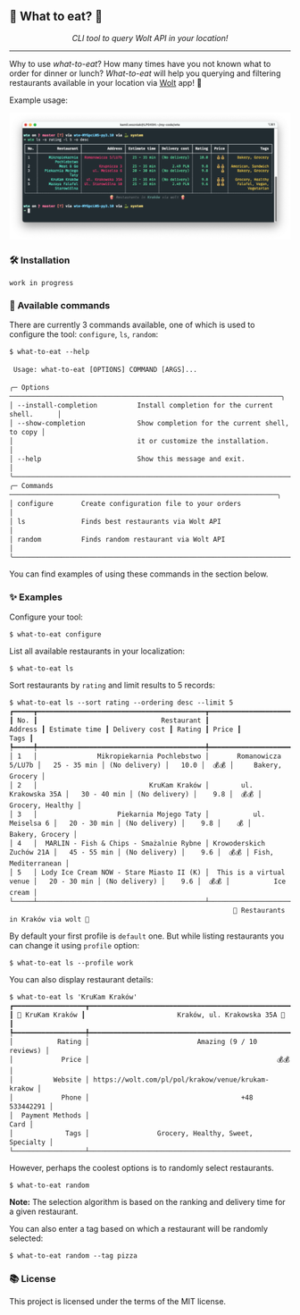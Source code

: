 <h2>🍔 What to eat? 🍕</h2>
<p align="center">
    <em>CLI tool to query Wolt API in your location!</em>
</p>

---
Why to use *what-to-eat*? How many times have you not known what to order for dinner or lunch? *What-to-eat* will help you querying and filtering restaurants available in your location via [Wolt](https://wolt.com/pl/discovery) app! 🍔

Example usage:

<p align="center">
    <img src="./images/ls-query-example.png" alt="demo" width="900"/>
</p>

<h3>🛠️ Installation</h3>

```console
work in progress
```

<h3>💬 Available commands</h3>

There are currently 3 commands available, one of which is used to configure the tool: `configure`, `ls`, `random`:

```console
$ what-to-eat --help

 Usage: what-to-eat [OPTIONS] COMMAND [ARGS]...

╭─ Options ────────────────────────────────────────────────────────────────────╮
│ --install-completion          Install completion for the current shell.      │
│ --show-completion             Show completion for the current shell, to copy │
│                               it or customize the installation.              │
│ --help                        Show this message and exit.                    │
╰──────────────────────────────────────────────────────────────────────────────╯
╭─ Commands ───────────────────────────────────────────────────────────────────╮
│ configure       Create configuration file to your orders                     │
│ ls              Finds best restaurants via Wolt API                          │
│ random          Finds random restaurant via Wolt API                         │
╰──────────────────────────────────────────────────────────────────────────────╯

```

You can find examples of using these commands in the section below.


<h3>✨ Examples</h3>
Configure your tool:

```console
$ what-to-eat configure
```


List all available restaurants in your localization:

```console
$ what-to-eat ls
```


Sort restaurants by `rating` and limit results to 5 records:
```console
$ what-to-eat ls --sort rating --ordering desc --limit 5
┏━━━━━┳━━━━━━━━━━━━━━━━━━━━━━━━━━━━━━━━━━━━━━━━━━┳━━━━━━━━━━━━━━━━━━━━━━━━━━┳━━━━━━━━━━━━━━━┳━━━━━━━━━━━━━━━┳━━━━━━━━┳━━━━━━━┳━━━━━━━━━━━━━━━━━━━━━┓
┃ No. ┃                               Restaurant ┃                  Address ┃ Estimate time ┃ Delivery cost ┃ Rating ┃ Price ┃                Tags ┃
┡━━━━━╇━━━━━━━━━━━━━━━━━━━━━━━━━━━━━━━━━━━━━━━━━━╇━━━━━━━━━━━━━━━━━━━━━━━━━━╇━━━━━━━━━━━━━━━╇━━━━━━━━━━━━━━━╇━━━━━━━━╇━━━━━━━╇━━━━━━━━━━━━━━━━━━━━━┩
│ 1   │               Mikropiekarnia Pochlebstwo │       Romanowicza 5/LU7b │   25 - 35 min │ (No delivery) │   10.0 │  💰💰 │     Bakery, Grocery │
│ 2   │                            KruKam Kraków │        ul. Krakowska 35A │   30 - 40 min │ (No delivery) │    9.8 │  💰💰 │    Grocery, Healthy │
│ 3   │                    Piekarnia Mojego Taty │           ul. Meiselsa 6 │   20 - 30 min │ (No delivery) │    9.8 │    💰 │     Bakery, Grocery │
│ 4   │  MARLIN - Fish & Chips - Smażalnie Rybne │ Krowoderskich Zuchów 21A │   45 - 55 min │ (No delivery) │    9.6 │  💰💰 │ Fish, Mediterranean │
│ 5   │ Lody Ice Cream NOW - Stare Miasto II (K) │  This is a virtual venue │   20 - 30 min │ (No delivery) │    9.6 │  💰💰 │           Ice cream │
└─────┴──────────────────────────────────────────┴──────────────────────────┴───────────────┴───────────────┴────────┴───────┴─────────────────────┘
                                                        🍿 Restaurants in Kraków via wolt 🍿
```


By default your first profile is `default` one. But while listing restaurants you can change it using `profile` option:

```console
$ what-to-eat ls --profile work
```

You can also display restaurant details:

```console
$ what-to-eat ls 'KruKam Kraków'
┏━━━━━━━━━━━━━━━━━━┳━━━━━━━━━━━━━━━━━━━━━━━━━━━━━━━━━━━━━━━━━━━━━━━━━━━━┓
┃ 🍕 KruKam Kraków ┃                       Kraków, ul. Krakowska 35A 🍕 ┃
┡━━━━━━━━━━━━━━━━━━╇━━━━━━━━━━━━━━━━━━━━━━━━━━━━━━━━━━━━━━━━━━━━━━━━━━━━┩
│           Rating │                           Amazing (9 / 10 reviews) │
│            Price │                                               💰💰 │
│          Website │ https://wolt.com/pl/pol/krakow/venue/krukam-krakow │
│            Phone │                                      +48 533442291 │
│  Payment Methods │                                               Card │
│             Tags │                 Grocery, Healthy, Sweet, Specialty │
└──────────────────┴────────────────────────────────────────────────────┘
```

However, perhaps the coolest options is to randomly select restaurants.
```console
$ what-to-eat random
```

**Note:** The selection algorithm is based on the ranking and delivery time for a given restaurant.

You can also enter a tag based on which a restaurant will be randomly selected:

```console
$ what-to-eat random --tag pizza
```


<h3>📚 License</h3>

This project is licensed under the terms of the MIT license.
